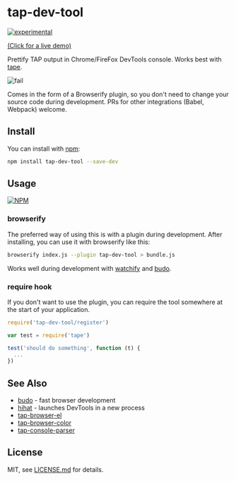 # tap-dev-tool

[![experimental](http://badges.github.io/stability-badges/dist/experimental.svg)](http://github.com/badges/stability-badges)

[(Click for a live demo)](https://jam3.github.io/tap-dev-tool/demo/)

Prettify TAP output in Chrome/FireFox DevTools console. Works best with [tape](https://www.npmjs.com/package/tape).

![fail](http://i.imgur.com/xwYZUc7.png)

Comes in the form of a Browserify plugin, so you don't need to change your source code during development. PRs for other integrations (Babel, Webpack) welcome.

## Install

You can install with [npm](https://www.npmjs.com/):

```sh
npm install tap-dev-tool --save-dev
```

## Usage

[![NPM](https://nodei.co/npm/tap-dev-tool.png)](https://www.npmjs.com/package/tap-dev-tool)

### browserify

The preferred way of using this is with a plugin during development. After installing, you can use it with browserify like this:

```sh
browserify index.js --plugin tap-dev-tool > bundle.js
```

Works well during development with [watchify](https://github.com/substack/watchify) and [budo](https://github.com/mattdesl/budo).

### require hook

If you don't want to use the plugin, you can require the tool somewhere at the start of your application.

```js
require('tap-dev-tool/register')

var test = require('tape')

test('should do something', function (t) { 
  ...
})
```

## See Also

- [budo](https://github.com/mattdesl/budo) - fast browser development
- [hihat](https://github.com/Jam3/hihat) - launches DevTools in a new process
- [tap-browser-el](https://www.npmjs.com/package/tap-browser-el)
- [tap-browser-color](https://www.npmjs.com/package/tap-browser-color)
- [tap-console-parser](https://www.npmjs.com/package/tap-console-parser)

## License

MIT, see [LICENSE.md](http://github.com/Jam3/tap-dev-tool/blob/master/LICENSE.md) for details.
